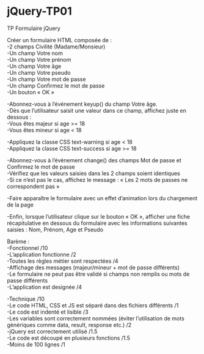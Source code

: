 # jQuery-TP01
TP Formulaire jQuery 

Créer un formulaire HTML composée de :  
-2 champs Civilité (Madame/Monsieur)  
-Un champ Votre nom  
-Un champ Votre prénom  
-Un champ Votre âge  
-Un champ Votre pseudo  
-Un champ Votre mot de passe  
-Un champ Confirmez le mot de passe  
-Un bouton « OK »  
  
-Abonnez-vous à l’événement keyup() du champ Votre âge.  
  -Dès que l’utilisateur saisit une valeur dans ce champ, affichez juste en dessous :  
  -Vous êtes majeur si age >= 18  
  -Vous êtes mineur si age < 18  
  
  -Appliquez la classe CSS text-warning si age < 18  
  -Appliquez la classe CSS text-success si age >= 18  
  
-Abonnez-vous à l’événement change() des champs Mot de passe et Confirmez le mot de passe  
  -Vérifiez que les valeurs saisies dans les 2 champs soient identiques  
  -Si ce n’est pas le cas, affichez le message :  « Les 2 mots de passes ne correspondent pas »  
  
-Faire apparaître le formulaire avec un effet d’animation lors du chargement de la page  
  
-Enfin, lorsque l’utilisateur clique sur le bouton « OK », afficher une fiche récapitulative en dessous du formulaire avec les informations suivantes saisies : Nom, Prénom, Age et Pseudo  
  
Barème :  
-Fonctionnel /10  
  -L’application fonctionne /2  
  -Toutes les règles métier sont respectées /4  
  -Affichage des messages (majeur/mineur + mot de passe différents)  
  -Le formulaire ne peut pas être validé si champs non remplis ou mots de passe différents  
  -L’application est designée /4  

-Technique /10  
  -Le code HTML, CSS et JS est séparé dans des fichiers différents /1  
  -Le code est indenté et lisible /3  
  -Les variables sont correctement nommées (éviter l’utilisation de mots génériques comme data, result, response etc.) /2  
  -jQuery est correctement utilisé /1.5  
  -Le code est découpé en plusieurs fonctions /1.5  
  -Moins de 100 lignes /1  
